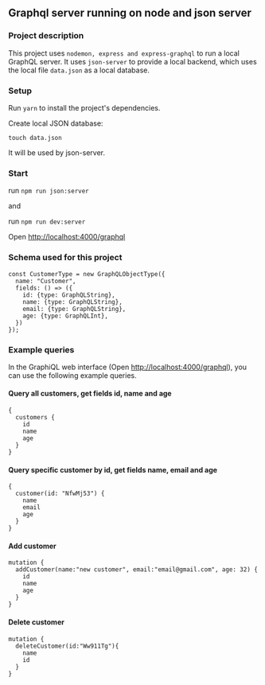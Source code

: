 ## Graphql server running on node and json server

### Project description
This project uses `nodemon, express and express-graphql` to run a local GraphQL server. It uses `json-server` to provide a local backend, which uses the local file `data.json` as a local database.

### Setup

Run `yarn` to install the project's dependencies.

Create local JSON database:

`touch data.json`

It will be used by json-server.

### Start
run `npm run json:server`

and

run `npm run dev:server`

Open [http://localhost:4000/graphql](http://localhost:4000/graphql)

### Schema used for this project
```
const CustomerType = new GraphQLObjectType({
  name: "Customer",
  fields: () => ({
    id: {type: GraphQLString},
    name: {type: GraphQLString},
    email: {type: GraphQLString},
    age: {type: GraphQLInt},
  })
});
```

### Example queries
In the GraphiQL web interface (Open [http://localhost:4000/graphql](http://localhost:4000/graphql)), you can use the following example queries.

#### Query all customers, get fields id, name and age

```
{
  customers {
    id
    name
    age
  }
}
```

#### Query specific customer by id, get fields name, email and age
```
{
  customer(id: "NfwMj53") {
    name
    email
    age
  }
}

```

#### Add customer
```
mutation {
  addCustomer(name:"new customer", email:"email@gmail.com", age: 32) {
    id
    name
    age
  }
}
```

#### Delete customer
```
mutation {
  deleteCustomer(id:"Ww911Tg"){
    name
    id
  }
}
```
